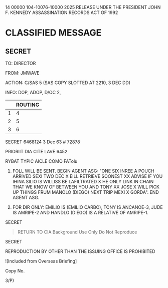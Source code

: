 14 00000
104-10076-10000
2025 RELEASE UNDER THE PRESIDENT JOHN F. KENNEDY ASSASSINATION RECORDS ACT OF 1992

# CLASSIFIED MESSAGE

## SECRET

TO: DIRECTOR

FROM: JMWAVE

ACTION: C/SAS 5 (SAS COPY SLOTTED AT 2210, 3 DEC DD)

INFO: DOP, ADOP, D/OC 2,

|     | ROUTING |
| --- | ------- |
| 1   | 4       |
| 2   | 5       |
| 3   | 6       |

SECRET 6468124 3 Dec 63 # 72878

PRIORIIT DIA CITE LAVE 6452

RYBAT TYPIC AICLE COMO FATolu

1. FOLL WILL BE SENT. BEGIN AGENT ASG: "ONE SIX INREE A POUCH ARRIVED SEXI TWO DEC X EILL RETRIEVE SOONEST XX ADVISE IF YOU IHINA SILIO IS WILLISS BE LAFILTRATED X HE ONLY LINK IN CHAIN THAT WE KNOW OF BETWEEN YOU AND TONY XX JOSE X WILL PICK UP THINGS FRUM MANOLO (DIEGO) NEXT TRIP MEXI X GORDA". END AGENT ASG.

2. FOR DIR ONLY: EMILIO IS (EMILIO CARBO), TONY IS ANCANOE-3, JUDE IS AMRIPE-2 AND HANDLO (DIEGO) IS A RELATIVE OF AMRIPE-1.

SECRET

> RETURN TO CIA
> Background Use Only
> Do Not Reproduce

SECRET

REPRODUCTION BY OTHER THAN THE ISSUING OFFICE IS PROHIBITED

![Included from Overseas Briefing]

Copy No.

3/P)
